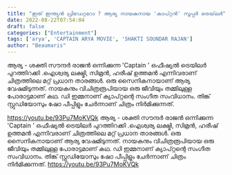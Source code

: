 ```yaml
---
title: "ഇത് ഇന്ത്യൻ പ്രിഡേറ്ററോ ? ആര്യ നായകനായ 'കാപ്റ്റൻ' സൂപ്പർ ട്രെയ്‌ലർ"
date: 2022-08-22T07:54:04
draft: false
categories: ["Entertainment"]
tags: ['arya', 'CAPTAIN ARYA MOVIE', 'SHAKTI SOUNDAR RAJAN']
author: "Beaumaris"
---
```


ആര്യ - ശക്തി സൗന്ദർ രാജൻ ഒന്നിക്കുന്ന 'Captain ' ഒഫീഷ്യൽ ട്രെയിലർ പുറത്തിറക്കി .ഐശ്വര്യ ലക്ഷ്മി, സിമ്രൻ, ഹരീഷ് ഉത്തമൻ എന്നിവരാണ് ചിത്രത്തിലെ മറ്റ് പ്രധാന താരങ്ങൾ. ഒരു സൈനികനായാണ് ആര്യ വേഷമിടുന്നത്. നായകനും വിചിത്രരൂപിയായ ഒരു ജീവിയും തമ്മിലുള്ള പോരാട്ടമാണ് കഥ. ഡി ഇമ്മനാണ് ക്യാപ്റ്റന്റെ സം​ഗീത സംവിധാനം. തിങ്ക് സ്റ്റുഡിയോസും ഷോ പീപ്പിളും ചേർന്നാണ് ചിത്രം നിർമിക്കുന്നത്.

https://youtu.be/93Pu7MoKVQk
ആര്യ - ശക്തി സൗന്ദർ രാജൻ ഒന്നിക്കുന്ന 'Captain ' ഒഫീഷ്യൽ ട്രെയിലർ പുറത്തിറക്കി .ഐശ്വര്യ ലക്ഷ്മി, സിമ്രൻ, ഹരീഷ് ഉത്തമൻ എന്നിവരാണ് ചിത്രത്തിലെ മറ്റ് പ്രധാന താരങ്ങൾ. ഒരു സൈനികനായാണ് ആര്യ വേഷമിടുന്നത്. നായകനും വിചിത്രരൂപിയായ ഒരു ജീവിയും തമ്മിലുള്ള പോരാട്ടമാണ് കഥ. ഡി ഇമ്മനാണ് ക്യാപ്റ്റന്റെ സം​ഗീത സംവിധാനം. തിങ്ക് സ്റ്റുഡിയോസും ഷോ പീപ്പിളും ചേർന്നാണ് ചിത്രം നിർമിക്കുന്നത്. https://youtu.be/93Pu7MoKVQk
